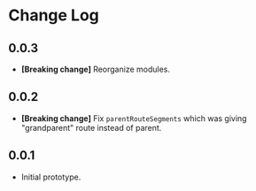# Change Log

## 0.0.3

  * **[Breaking change]** Reorganize modules.

## 0.0.2

  * **[Breaking change]** Fix `parentRouteSegments` which was giving "grandparent" route instead of parent.

## 0.0.1

  * Initial prototype.
